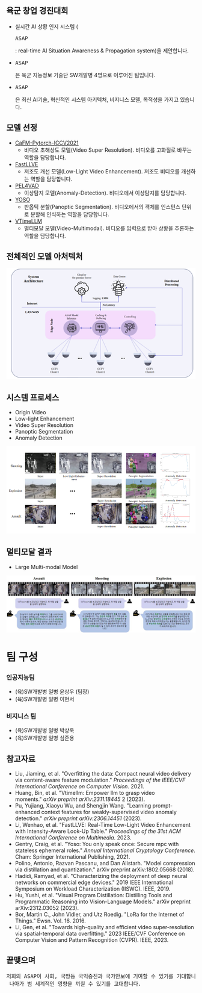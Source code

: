## 육군 창업 경진대회

* 실시간 AI 상황 인지 시스템 (<pre>ASAP</pre>: real-time AI Situation Awareness & Propagation system)을 제안합니다.
* <pre>ASAP</pre>은 육군 지능정보 기술단 SW개발병 4명으로 이루어진 팀입니다.
* <pre>ASAP</pre>은 최신 AI기술, 혁신적인 시스템 아키텍처, 비지니스 모델, 목적성을 가지고 있습니다.

## 모델 선정

* [CaFM-Pytorch-ICCV2021](https://github.com/Neural-video-delivery/CaFM-Pytorch-ICCV2021) 
    * 비디오 초해상도 모델(Video Super Resolution). 비디오를 고화질로 바꾸는 역할을 담당합니다.
* [FastLLVE](https://github.com/Wenhao-Li-777/FastLLVE)
    * 저조도 개선 모델(Low-Light Video Enhancement). 저조도 비디오를 개선하는 역할을 담당합니다.
* [PEL4VAD](https://github.com/yujiangpu20/PEL4VAD)
    * 이상탐지 모델(Anomaly-Detection). 비디오에서 이상탐지를 담당합니다.
* [YOSO](https://github.com/hujiecpp/YOSO)
    * 판옵틱 분할(Panoptic Segmentation). 비디오에서의 객체를 인스턴스 단위로 분할해 인식하는 역할을 담당합니다.
* [VTimeLLM](https://github.com/huangb23/VTimeLLM)
    * 멀티모달 모델(Video-Multimodal). 비디오를 입력으로 받아 상황을 추론하는 역할을 담당합니다.

## 전체적인 모델 아처텍처

![모델 아키텍처](./image/Architecture.PNG)

## 시스템 프로세스

* Origin Video
* Low-light Enhancement
* Video Super Resolution
* Panoptic Segmentation
* Anomaly Detection

![프로세스 결과1](./image/Result1.PNG) 

## 멀티모달 결과

* Large Multi-modal Model

![멀티모달 결과](./image/Result02.jpg)

# 팀 구성

### 인공지능팀
* (육)SW개발병 일병 윤상우 (팀장)
* (육)SW개발병 일병 이현서

### 비지니스 팀
* (육)SW개발병 일병 박상욱
* (육)SW개발병 일병 심준용

## 참고자료

* Liu, Jiaming, et al. "Overfitting the data: Compact neural video delivery via content-aware feature modulation." *Proceedings of the IEEE/CVF International Conference on Computer Vision*. 2021.
* Huang, Bin, et al. "Vtimellm: Empower llm to grasp video moments." *arXiv preprint arXiv:2311.18445* 2 (2023).
* Pu, Yujiang, Xiaoyu Wu, and Shengjin Wang. "Learning prompt-enhanced context features for weakly-supervised video anomaly detection." *arXiv preprint arXiv:2306.14451* (2023).
* Li, Wenhao, et al. "FastLLVE: Real-Time Low-Light Video Enhancement with Intensity-Aware Look-Up Table." *Proceedings of the 31st ACM International Conference on Multimedia*. 2023.
* Gentry, Craig, et al. "Yoso: You only speak once: Secure mpc with stateless ephemeral roles." *Annual International Cryptology Conference*. Cham: Springer International Publishing, 2021.
* Polino, Antonio, Razvan Pascanu, and Dan Alistarh. "Model compression via distillation and quantization." arXiv preprint arXiv:1802.05668 (2018).
* Hadidi, Ramyad, et al. "Characterizing the deployment of deep neural networks on commercial edge devices." 2019 IEEE International Symposium on Workload Characterization (IISWC). IEEE, 2019.
* Hu, Yushi, et al. "Visual Program Distillation: Distilling Tools and Programmatic Reasoning into Vision-Language Models." arXiv preprint arXiv:2312.03052 (2023).
* Bor, Martin C., John Vidler, and Utz Roedig. "LoRa for the Internet of Things." Ewsn. Vol. 16. 2016.
* Li, Gen, et al. "Towards high-quality and efficient video super-resolution via spatial-temporal data overfitting." 2023 IEEE/CVF Conference on Computer Vision and Pattern Recognition (CVPR). IEEE, 2023.

## 끝맺으며
<pre>저희의 ASAP이 사회, 국방등 국익증진과 국가안보에 기여할 수 있기를 기대합니다.<br/> 나아가 범 세계적인 영향을 끼칠 수 있기를 고대합니다.</pre>
